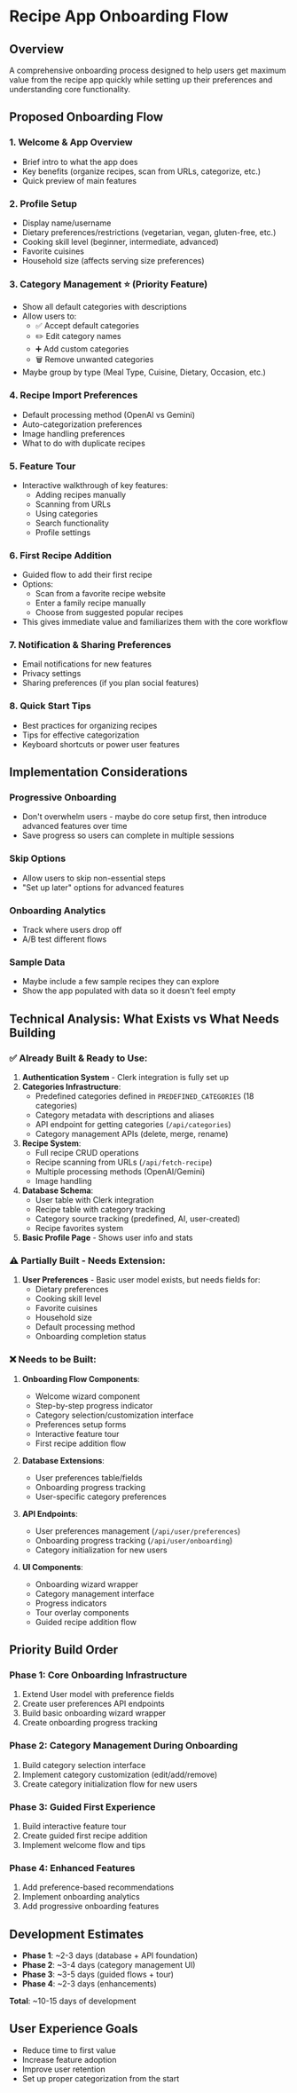 # Recipe App Onboarding Flow

## Overview
A comprehensive onboarding process designed to help users get maximum value from the recipe app quickly while setting up their preferences and understanding core functionality.

## Proposed Onboarding Flow

### 1. **Welcome & App Overview**
- Brief intro to what the app does
- Key benefits (organize recipes, scan from URLs, categorize, etc.)
- Quick preview of main features

### 2. **Profile Setup**
- Display name/username
- Dietary preferences/restrictions (vegetarian, vegan, gluten-free, etc.)
- Cooking skill level (beginner, intermediate, advanced)
- Favorite cuisines
- Household size (affects serving size preferences)

### 3. **Category Management** ⭐ (Priority Feature)
- Show all default categories with descriptions
- Allow users to:
  - ✅ Accept default categories
  - ✏️ Edit category names
  - ➕ Add custom categories
  - 🗑️ Remove unwanted categories
- Maybe group by type (Meal Type, Cuisine, Dietary, Occasion, etc.)

### 4. **Recipe Import Preferences**
- Default processing method (OpenAI vs Gemini)
- Auto-categorization preferences
- Image handling preferences
- What to do with duplicate recipes

### 5. **Feature Tour**
- Interactive walkthrough of key features:
  - Adding recipes manually
  - Scanning from URLs
  - Using categories
  - Search functionality
  - Profile settings

### 6. **First Recipe Addition**
- Guided flow to add their first recipe
- Options:
  - Scan from a favorite recipe website
  - Enter a family recipe manually
  - Choose from suggested popular recipes
- This gives immediate value and familiarizes them with the core workflow

### 7. **Notification & Sharing Preferences**
- Email notifications for new features
- Privacy settings
- Sharing preferences (if you plan social features)

### 8. **Quick Start Tips**
- Best practices for organizing recipes
- Tips for effective categorization
- Keyboard shortcuts or power user features

## Implementation Considerations

### **Progressive Onboarding**
- Don't overwhelm users - maybe do core setup first, then introduce advanced features over time
- Save progress so users can complete in multiple sessions

### **Skip Options**
- Allow users to skip non-essential steps
- "Set up later" options for advanced features

### **Onboarding Analytics**
- Track where users drop off
- A/B test different flows

### **Sample Data**
- Maybe include a few sample recipes they can explore
- Show the app populated with data so it doesn't feel empty

## Technical Analysis: What Exists vs What Needs Building

### ✅ **Already Built & Ready to Use:**
1. **Authentication System** - Clerk integration is fully set up
2. **Categories Infrastructure**:
   - Predefined categories defined in `PREDEFINED_CATEGORIES` (18 categories)
   - Category metadata with descriptions and aliases
   - API endpoint for getting categories (`/api/categories`)
   - Category management APIs (delete, merge, rename)
3. **Recipe System**:
   - Full recipe CRUD operations
   - Recipe scanning from URLs (`/api/fetch-recipe`)
   - Multiple processing methods (OpenAI/Gemini)
   - Image handling
4. **Database Schema**:
   - User table with Clerk integration
   - Recipe table with category tracking
   - Category source tracking (predefined, AI, user-created)
   - Recipe favorites system
5. **Basic Profile Page** - Shows user info and stats

### ⚠️ **Partially Built - Needs Extension:**
1. **User Preferences** - Basic user model exists, but needs fields for:
   - Dietary preferences
   - Cooking skill level
   - Favorite cuisines
   - Household size
   - Default processing method
   - Onboarding completion status

### ❌ **Needs to be Built:**
1. **Onboarding Flow Components**:
   - Welcome wizard component
   - Step-by-step progress indicator
   - Category selection/customization interface
   - Preferences setup forms
   - Interactive feature tour
   - First recipe addition flow

2. **Database Extensions**:
   - User preferences table/fields
   - Onboarding progress tracking
   - User-specific category preferences

3. **API Endpoints**:
   - User preferences management (`/api/user/preferences`)
   - Onboarding progress tracking (`/api/user/onboarding`)
   - Category initialization for new users

4. **UI Components**:
   - Onboarding wizard wrapper
   - Category management interface
   - Progress indicators
   - Tour overlay components
   - Guided recipe addition flow

## Priority Build Order

### Phase 1: Core Onboarding Infrastructure
1. Extend User model with preference fields
2. Create user preferences API endpoints
3. Build basic onboarding wizard wrapper
4. Create onboarding progress tracking

### Phase 2: Category Management During Onboarding
1. Build category selection interface
2. Implement category customization (edit/add/remove)
3. Create category initialization flow for new users

### Phase 3: Guided First Experience
1. Build interactive feature tour
2. Create guided first recipe addition
3. Implement welcome flow and tips

### Phase 4: Enhanced Features
1. Add preference-based recommendations
2. Implement onboarding analytics
3. Add progressive onboarding features

## Development Estimates

- **Phase 1**: ~2-3 days (database + API foundation)
- **Phase 2**: ~3-4 days (category management UI)
- **Phase 3**: ~3-5 days (guided flows + tour)
- **Phase 4**: ~2-3 days (enhancements)

**Total**: ~10-15 days of development

## User Experience Goals
- Reduce time to first value
- Increase feature adoption
- Improve user retention
- Set up proper categorization from the start 
